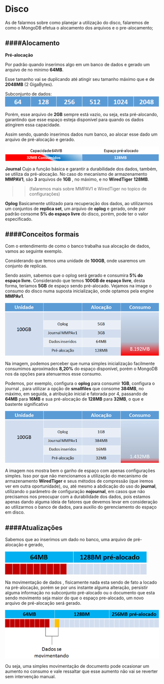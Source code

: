 # Disco
As de falarmos sobre como planejar a utilização do disco, falaremos de como o MongoDB efetua o alocamento dos arquivos e o pre-alocamento;

####Alocamento
----------

**Pré-alocação**

Por padrão quando inserimos algo  em um banco  de dados e gerado um arquivo de no minimo **64MB**.

Esse  tamanho vai se duplicando até atingir seu tamanho máximo que e de **2048MB** (2 GigaBytes).

Subconjunto de dados: ![alocação](https://github.com/VagnerSilva/MongoDB/blob/master/Perifericos/imgs/aloca.png)


Porém, esse arquivo de **2GB** sempre está vazio, ou seja, esta pré-alocando, garantindo que esse espaço esteja disponível para quando os dados atingirem essa capacidade.

Assim sendo, quando inserimos dados num banco, ao alocar esse dado um arquivo de pré-alocação e gerado.

![pre-alocado](https://github.com/VagnerSilva/MongoDB/blob/master/Perifericos/imgs/pre-aloca.png)

**Journal**
Cujo a função básica e garantir a durabilidade dos dados, também, se utiliza da pré-alocação.
No caso do mecanismo de armazenamento **MMPAV1**, são **3** arquivos de **1GB** , no máximo, e no **WiredTiger** **128MB**. 
>>(falaremos mais sobre MMPAV1 e WiredTiger no topico de configurações)

**Oplog**
Basicamente utilizado para recuperação dos dados, ao utilizarmos um conjuntos de **replica set**, um arquivo de **oplog** e gerado, onde por padrão consome **5% do espaço livre** do disco, porém, pode ter o valor especificado.

####Conceitos formais
----------
Com o entendimento de como o banco trabalha sua alocação de dados, vamos ao seguinte exemplo.

Considerando que temos  uma unidade de **100GB**, onde usaremos um conjunto de replicas.

 Sendo assim, sabemos que  o oplog será gerado e consumira **5% do espaço livre.**
Considerando que temos **100GB  de espaço livre**, desta forma, teríamos **5GB**   de espaço sendo pré-alocado.
Vejamos na image o consumo do disco numa suposta inicialização, onde optamos pela engine **MMPAv1**.

![ex1](https://github.com/VagnerSilva/MongoDB/blob/master/Perifericos/imgs/ex1.png)

Na imagem, podemos perceber que numa simples inicialização facilmente consumimos  aproximados **8,20%** do espaço disponível, porém o MongoDB nos da opções para atenuarmos esse consumo.

Podemos, por exemplo, configura o **oplog** para consumir **1GB**,
configura o journal , para utilizar  a opção de **smallfiles** que consome **384MB**, no máximo, em seguida, a atribuição  inicial e fatorada por 4, passando de **64MB** para **16MB** e sua pré-alocação de **128MB** para **32MB**, o que e bastente significativo

![ex2](https://github.com/VagnerSilva/MongoDB/blob/master/Perifericos/imgs/ex2.png)

A imagem nos mostra bem o ganho de espaço com apenas configurações simples. 
Isso por que não mencionamos a utilização do mecanismo de armazenamento **WiredTiger**  e seus métodos de compressão (que iremos ver em outra oportunidade), ou, até mesmo a abdicação do uso do **journal**, utilizando o parâmetro  de configuração **nojournal**, em casos que não precisamos nos preocupar com a durabilidade dos dados,  pois estamos apenas dando alguma ideia de fatores que devemos levar em consideração ao utilizarmos o banco de dados, para auxilio do gerenciamento do espaço em disco.

####Atualizações
----------
Sabemos que ao inserimos um dado no banco, uma arquivo de  pré-alocação e gerado, 

![pre](https://github.com/VagnerSilva/MongoDB/blob/master/Perifericos/imgs/pre.png)

Na movimentação de dados , fisicamente nada esta sendo de fato a locado na pré-alocação, porém se por uns instante alguma alteração, persistir alguma informação no subconjunto pré-alocado ou o documento que esta sendo movimento seja maior do que o espaço pre-alocado, um novo arquivo de pré-alocação será gerado.

![mov](https://github.com/VagnerSilva/MongoDB/blob/master/Perifericos/imgs/mov.png)

Ou seja, uma simples movimentação de documento pode ocasionar um aumento no consumo e vale ressaltar que esse aumento não vai se reverter sem intervenção manual.
